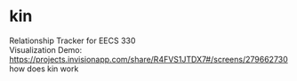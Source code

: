 # kin
Relationship Tracker for EECS 330  
Visualization Demo:  
https://projects.invisionapp.com/share/R4FVS1JTDX7#/screens/279662730
how does kin work
